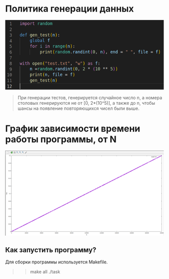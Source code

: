 #  Политика генерации данных
![Код генерации тестов](gen_test.png) 

>При генерации тестов, генерируется случайное число n, а номера столовых генерируются не от [0, 2*(10^5)], а также до n, чтобы шансы на появление повторяющихся чисел были выше.


#   График зависимости времени работы программы, от N
![График зависимости n, t(n)](graph.png)


## Как запустить программу?
Для сборки программы используется Makefile. 
>> make all
>> ./task